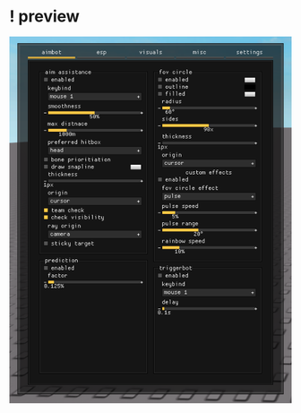 # ! preview
![a](https://raw.githubusercontent.com/bigdanix/elegant-ui-libs/refs/heads/main/!%20images/vaderhaxx.png)
